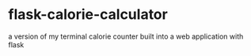 # flask-calorie-calculator

a version of my terminal calorie counter built into a web application with flask
